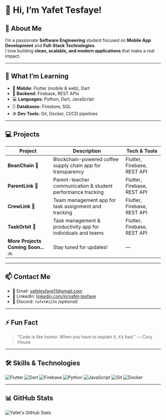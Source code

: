 # 👋 Hi, I’m Yafet Tesfaye!

## 👀 About Me
I’m a passionate **Software Engineering** student focused on **Mobile App Development** and **Full-Stack Technologies**.  
I love building **clean, scalable, and modern applications** that make a real impact.  

---

## 🌱 What I’m Learning
- 📱 **Mobile:** Flutter (mobile & web), Dart  
- 🔧 **Backend:** Firebase, REST APIs  
- 💻 **Languages:** Python, Dart, JavaScript  
- 🗄️ **Databases:** Firestore, SQL  
- ⚙️ **Dev Tools:** Git, Docker, CI/CD pipelines  

---

## 💻 Projects

| Project | Description | Tech & Tools |
|---------|-------------|--------------|
| **BeanChain** 🚀 | Blockchain-powered coffee supply chain app for transparency | Flutter, Firebase, REST API |
| **ParentLink** 🏫 | Parent-teacher communication & student performance tracking | Flutter, Firebase, REST API |
| **CrewLink** 👥 | Team management app for task assignment and tracking | Flutter, Firebase, REST API |
| **TaskOrbit** 📝 | Task management & productivity app for individuals and teams | Flutter, Firebase, REST API |
| **More Projects Coming Soon...** 🔜 | Stay tuned for updates! | — |

---

## 📫 Contact Me
- 📧 Email: [yafetesfaye11@gmail.com](mailto:yafetesfaye11@gmail.com)  
- 🔗 LinkedIn: [linkedin.com/in/yafet-tesfaye](https://www.linkedin.com/in/yafetesfaye/)  
- 💬 Discord: `Yafet#1234` *(optional)*  

---

## ⚡ Fun Fact
> "Code is like humor. When you have to explain it, it’s bad." — Cory House  

---

## 🛠️ Skills & Technologies
![Flutter](https://img.shields.io/badge/Flutter-02569B?style=for-the-badge&logo=flutter&logoColor=white)
![Dart](https://img.shields.io/badge/Dart-0175C2?style=for-the-badge&logo=dart&logoColor=white)
![Firebase](https://img.shields.io/badge/Firebase-FFCA28?style=for-the-badge&logo=firebase&logoColor=black)
![Python](https://img.shields.io/badge/Python-3776AB?style=for-the-badge&logo=python&logoColor=white)
![JavaScript](https://img.shields.io/badge/JavaScript-F7DF1E?style=for-the-badge&logo=javascript&logoColor=black)
![Git](https://img.shields.io/badge/Git-F05032?style=for-the-badge&logo=git&logoColor=white)
![Docker](https://img.shields.io/badge/Docker-2496ED?style=for-the-badge&logo=docker&logoColor=white)

---

## 📊 GitHub Stats
![Yafet's GitHub Stats](https://github-readme-stats.vercel.app/api?username=yafettesfaye&show_icons=true&theme=radical)
